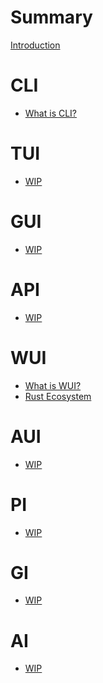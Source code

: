 # Summary

[Introduction](1_intro.md)

# CLI

- [What is CLI?](cli/1_intro.md)

# TUI

- [WIP]()

# GUI

- [WIP]()

# API

- [WIP]()

# WUI

- [What is WUI?](wui/1_what.md)
- [Rust Ecosystem](wui/2_rust_eco.md)

# AUI

- [WIP]()

# PI

- [WIP]()

# GI

- [WIP]()

# AI

- [WIP]()
